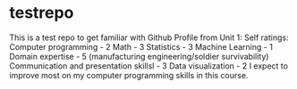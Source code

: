 # testrepo

This is a test repo to get familiar with Github
Profile from Unit 1:
Self ratings: Computer programming - 2 Math - 3 Statistics - 3 Machine Learning - 1 Domain expertise - 5 (manufacturing engineering/soldier survivability) Communication and presentation skillsl - 3 Data visualization - 2 I expect to improve most on my computer programming skills in this course.
